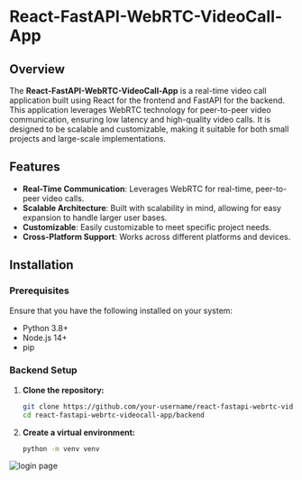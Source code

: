 # React-FastAPI-WebRTC-VideoCall-App

## Overview

The **React-FastAPI-WebRTC-VideoCall-App** is a real-time video call application built using React for the frontend and FastAPI for the backend. This application leverages WebRTC technology for peer-to-peer video communication, ensuring low latency and high-quality video calls. It is designed to be scalable and customizable, making it suitable for both small projects and large-scale implementations.

## Features

- **Real-Time Communication**: Leverages WebRTC for real-time, peer-to-peer video calls.
- **Scalable Architecture**: Built with scalability in mind, allowing for easy expansion to handle larger user bases.
- **Customizable**: Easily customizable to meet specific project needs.
- **Cross-Platform Support**: Works across different platforms and devices.

## Installation

### Prerequisites

Ensure that you have the following installed on your system:

- Python 3.8+
- Node.js 14+
- pip

### Backend Setup

1. **Clone the repository:**

   ```bash
   git clone https://github.com/your-username/react-fastapi-webrtc-videocall-app.git
   cd react-fastapi-webrtc-videocall-app/backend

2. **Create a virtual environment:**
     ```bash
     python -m venv venv

![login page](https://github.com/MuhammedJamzeeth/react-fastapi-webrtc-videocall-app.git/statics/login.png)

